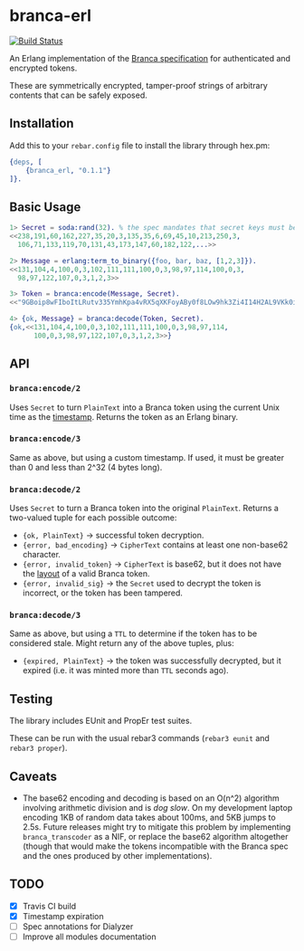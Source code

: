# branca-erl

[![Build Status](https://travis-ci.org/1ma/branca-erl.svg?branch=master)](https://travis-ci.org/1ma/branca-erl)

An Erlang implementation of the [Branca specification] for authenticated and encrypted tokens.

These are symmetrically encrypted, tamper-proof strings of arbitrary contents that can be safely exposed.


## Installation

Add this to your `rebar.config` file to install the library through hex.pm:

```erlang
{deps, [
    {branca_erl, "0.1.1"}
]}.
```


## Basic Usage

```erlang
1> Secret = soda:rand(32). % the spec mandates that secret keys must be exactly 32 bytes long.
<<238,191,60,162,227,35,20,3,135,35,6,69,45,10,213,250,3,
  106,71,133,119,70,131,43,173,147,60,182,122,...>>

2> Message = erlang:term_to_binary({foo, bar, baz, [1,2,3]}).
<<131,104,4,100,0,3,102,111,111,100,0,3,98,97,114,100,0,3,
  98,97,122,107,0,3,1,2,3>>

3> Token = branca:encode(Message, Secret).
<<"9GBoip8wFIboItLRutv335YmhKpa4vRX5qXKFoyABy0f8LOw9hk3Zi4I14H2AL9VKk0i6GRentlKXc9qr">>

4> {ok, Message} = branca:decode(Token, Secret).
{ok,<<131,104,4,100,0,3,102,111,111,100,0,3,98,97,114,
      100,0,3,98,97,122,107,0,3,1,2,3>>}
```


## API

### `branca:encode/2`

Uses `Secret` to turn `PlainText` into a Branca token using the current Unix time as the [timestamp]. Returns the token as an Erlang binary.

### `branca:encode/3`

Same as above, but using a custom timestamp. If used, it must be greater than 0 and less than 2^32 (4 bytes long).

### `branca:decode/2`

Uses `Secret` to turn a Branca token into the original `PlainText`. Returns a two-valued tuple for each possible outcome:

- `{ok, PlainText}` -> successful token decryption.
- `{error, bad_encoding}` -> `CipherText` contains at least one non-base62 character.
- `{error, invalid_token}` -> `CipherText` is base62, but it does not have the [layout] of a valid Branca token.
- `{error, invalid_sig}` -> the `Secret` used to decrypt the token is incorrect, or the token has been tampered.

### `branca:decode/3`

Same as above, but using a `TTL` to determine if the token has to be considered stale. Might return any of the above tuples, plus:

- `{expired, PlainText}` -> the token was successfully decrypted, but it expired (i.e. it was minted more than `TTL` seconds ago).


## Testing

The library includes EUnit and PropEr test suites.

These can be run with the usual rebar3 commands (`rebar3 eunit` and `rebar3 proper`).


## Caveats

- The base62 encoding and decoding is based on an O(n^2) algorithm involving arithmetic division and is _dog slow_.
  On my development laptop encoding 1KB of random data takes about 100ms, and 5KB jumps to 2.5s.
  Future releases might try to mitigate this problem by implementing `branca_transcoder` as a NIF, or replace
  the base62 algorithm altogether (though that would make the tokens incompatible with the Branca spec
  and the ones produced by other implementations).

## TODO

- [X] Travis CI build
- [X] Timestamp expiration
- [ ] Spec annotations for Dialyzer
- [ ] Improve all modules documentation

[Branca specification]: https://github.com/tuupola/branca-spec
[timestamp]: https://github.com/tuupola/branca-spec#timestamp
[layout]: https://github.com/tuupola/branca-spec#token-format

